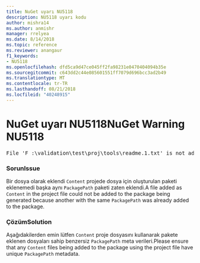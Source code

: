 ```yaml
---
title: NuGet uyarı NU5118
description: NU5118 uyarı kodu
author: mishra14
ms.author: anmishr
manager: rrelyea
ms.date: 8/14/2018
ms.topic: reference
ms.reviewer: anangaur
f1_keywords:
- NU5118
ms.openlocfilehash: dfd5ca9d47ce045ff2fa98231e0470404094b35e
ms.sourcegitcommit: c643dd2c44e085601551ff7079d696bcc3ad2b49
ms.translationtype: MT
ms.contentlocale: tr-TR
ms.lasthandoff: 08/21/2018
ms.locfileid: "40248915"
---
```

# <a name="nuget-warning-nu5118"></a><span data-ttu-id="f8fcf-103">NuGet uyarı NU5118</span><span class="sxs-lookup"><span data-stu-id="f8fcf-103">NuGet Warning NU5118</span></span>
<pre>File 'F :\validation\test\proj\tools\readme.1.txt' is not added because the package already contains file 'tools\readme.txt'</pre>

### <a name="issue"></a><span data-ttu-id="f8fcf-104">Sorun</span><span class="sxs-lookup"><span data-stu-id="f8fcf-104">Issue</span></span>

<span data-ttu-id="f8fcf-105">Bir dosya olarak eklendi `Content` projede dosya için oluşturulan paketi eklenemedi başka aynı `PackagePath` paketi zaten eklendi.</span><span class="sxs-lookup"><span data-stu-id="f8fcf-105">A file added as `Content` in the project file could not be added to the package being generated because another with the same `PackagePath` was already added to the package.</span></span>


### <a name="solution"></a><span data-ttu-id="f8fcf-106">Çözüm</span><span class="sxs-lookup"><span data-stu-id="f8fcf-106">Solution</span></span>

<span data-ttu-id="f8fcf-107">Aşağıdakilerden emin lütfen `Content` proje dosyasını kullanarak pakete eklenen dosyaları sahip benzersiz `PackagePath` meta verileri.</span><span class="sxs-lookup"><span data-stu-id="f8fcf-107">Please ensure that any `Content` files being added to the package using the project file have unique `PackagePath` metadata.</span></span>

